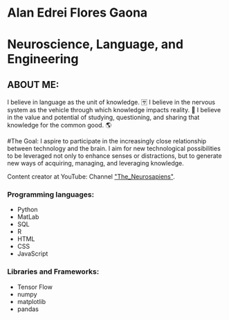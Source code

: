 # Alan Edrei Flores Gaona 
# Neuroscience, Language, and Engineering

## ABOUT ME:

I believe in language as the unit of knowledge. 🈂️
I believe in the nervous system as the vehicle through which knowledge impacts reality. 🧠
I believe in the value and potential of studying, questioning, and sharing that knowledge for the common good. 🌎

#The Goal:
I aspire to participate in the increasingly close relationship between technology and the brain. I aim for new technological possibilities to be leveraged not only to enhance senses or distractions, but to generate new ways of acquiring, managing, and leveraging knowledge.

Content creator at YouTube: Channel ["The_Neurosapiens"](https://www.youtube.com/@the_neurosapiens).

### Programming languages:

- Python
- MatLab
- SQL
- R
- HTML
- CSS
- JavaScript

### Libraries and Frameworks:

- Tensor Flow
- numpy
- matplotlib
- pandas
